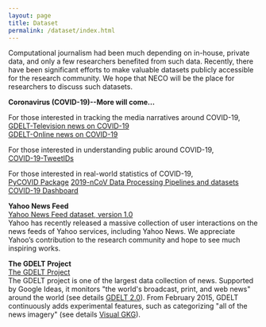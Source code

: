 ```yaml
---
layout: page
title: Dataset
permalink: /dataset/index.html
---
```


>

Computational journalism had been much depending on in-house, private data, and only a few researchers benefited from such data. Recently, there have been significant efforts to make valuable datasets publicly accessible for the research community.  We hope that NECO will be the place for researchers to discuss such datasets.

**Coronavirus (COVID-19)--More will come...**

For those interested in tracking the media narratives around COVID-19,<br/>
[GDELT-Television news on COVID-19](https://blog.gdeltproject.org/a-new-dataset-for-exploring-the-coronavirus-narrative-on-television-news/) <br/>
[GDELT-Online news on COVID-19](https://blog.gdeltproject.org/a-new-global-dataset-for-exploring-the-coronavirus-narrative-in-worldwide-english-online-news/)

For those interested in understanding public around COVID-19, <br/>
[COVID-19-TweetIDs](https://github.com/echen102/COVID-19-TweetIDs)

For those interested in real-world statistics of COVID-19, <br/>
[PyCOVID Package](https://github.com/kylemath/pycovid)
[2019-nCoV Data Processing Pipelines and datasets](https://github.com/covid19-data/covid19-data)
[COVID-19 Dashboard](https://yyahn.com/covid19)




**Yahoo News Feed** <br/>
[Yahoo News Feed dataset, version 1.0](http://webscope.sandbox.yahoo.com/catalog.php?datatype=r&did=75)  
Yahoo has recently released a massive collection of user interactions on the news feeds of Yahoo services, including Yahoo News.  We appreciate Yahoo’s contribution to the research community and hope to see much inspiring works.


**The GDELT Project** <br/>
[The GDELT Project](http://www.gdeltproject.org/)  
The GDELT project is one of the largest data collection of news.  Supported by Google Ideas, it monitors "the world's broadcast, print, and web news" around the world (see details [GDELT 2.0](http://blog.gdeltproject.org/gdelt-2-0-our-global-world-in-realtime/)). From February 2015,  GDELT continuously adds experimental features, such as categorizing "all of the news imagery" (see details [Visual GKG](http://blog.gdeltproject.org/announcing-the-new-gdelt-visual-global-knowledge-graph-vgkg/)). 














<!-- 
[The New GDELT Visual Global Knowledge Graph (VGKG)](http://blog.gdeltproject.org/announcing-the-new-gdelt-visual-global-knowledge-graph-vgkg/)

[GDELT 2.0: Our Global World in Realtime](http://blog.gdeltproject.org/gdelt-2-0-our-global-world-in-realtime/)

We encourage you to download GDELT dataset, explore it, learn something interesting about it, and submit a paper about it to NECO 2016.

Good research topics might include...

- link analysis
- social network extraction
- tracing the evolution of news
- blog search and filtering
- psychological, sociological, ethnographic, or personality-based studies
analysis of influence among bloggers
- blog summarization and discourse analysis

But you should feel free to explore any aspect of the data that you feel would be of interest to the community. 



**GDELT project**

The philosophy of computational journalism has been shaping new research direction on journalism.  Research that usually involves survey participants is now being proceeded by using large-scale data. One of the outstanding efforts in this research area is the [GDELT project](http://www.gdeltproject.org), which monitors ``the world's broadcast, print, and web news from nearly every corner of every country in over 100 languages''. GDELT translates all other languages into English through collaboration with Google Ideas, and adds metadata, such as a location where an event happens, to each news article. A vast array of studies from prediction to analysis and comparison with private data have been published in exploring the potential of the dataset.

GDELT begins with monitoring a wide range of international news sources, including AfricaNews, Agence France Presse, Associated Press Online, Associated Press Worldstream, BBC Monitoring, Christian Science Monitor, Facts on File, Foreign Broadcast Information Service, United Press International, and the Washington Post, and now in cooperation with Google, it enlarges the data sources to non-English news media.  Today it tracks news media in over 100 languages from the whole world.
The collected news articles are automatically categorized according to the CAMEO (Conflict and Mediation Event Observations) event coding taxonomy by using the open-source TABARI system\footnote{http://eventdata.parusanalytics.com/software.dir/tabari.html}.  


We collect all compressed dump files for English\footnote{http://data.gdeltproject.org/gdeltv2/masterfilelist.txt (Last access: 5 Jan 2016)} and Translingual\footnote{http://data.gdeltproject.org/gdeltv2/masterfilelist-translation.txt (Last access: 5 Jan 2016)} of ten target days. 

For each day, GDELT releases 4 X 24 X 2 = 192 files (one file every 15 minutes for English and Translingual each). 

 

GDELT provides two types of datasets.  One is called Event Database coded by CAMEO taxonomy since 1979, and the other is Global Knowledge Graph (GKG), an expanded dataset about `every person, organization, company, location, and over 230 themes and emotions from every news report' since 2013.  As Event Database does not include the natural disasters because the standard CAMEO taxonomy does not have the relevant category for them but man-made disasters, we use the GKG dataset to study the news coverage of both the natural disasters and man-made ones. 

The GKG dataset provides various fields to describe the characteristics of each event.  Among them we focus on theme (type) of an event, the number of news articles reporting the event, the number of victims, the type how victim is involved (affect, wound, kill, etc.) the type of victims (students, children, soldiers, etc.), and location where the event happens.  The theme of an event is fine-grained (e.g. natural\_disaster\_flooding or natural\_disaster\_landslide) and can be multiply assigned.  



The GDELT v2.1 dataset is a set of "44 million blog posts" made from February 18 2015 till present. The post includes the text as syndicated, as well as metadata such as the blog's homepage, timestamps, etc. The data is formatted in XML and is further arranged into tiers approximating to some degree search engine ranking. The total size of the dataset is 142 GB uncompressed, (27 GB compressed). 

This dataset spans a number of big news events (the Olympics; both US presidential nominating conventions; the beginnings of the financial crisis; ...) as well as everything else you might expect to find posted to blogs. 


You can download the GDELT dataset by 

The full-list of files available are (here)[http://data.gdeltproject.org/gdeltv2/masterfilelist.txt]. 


When citing this dataset in a paper, please use the following reference: 




Community
We have a mailing list for discussing the datasets at http://groups.google.com/group/icwsm-data. Please join to talk about whatever you're doing with the data. In particular, if you are looking for groups to collaborate with, here's a forum for you. We also have a project at Google Code, http://code.google.com/p/icwsm-data/, where we can host tools and resources that you create to go along with the datasets.  -->
